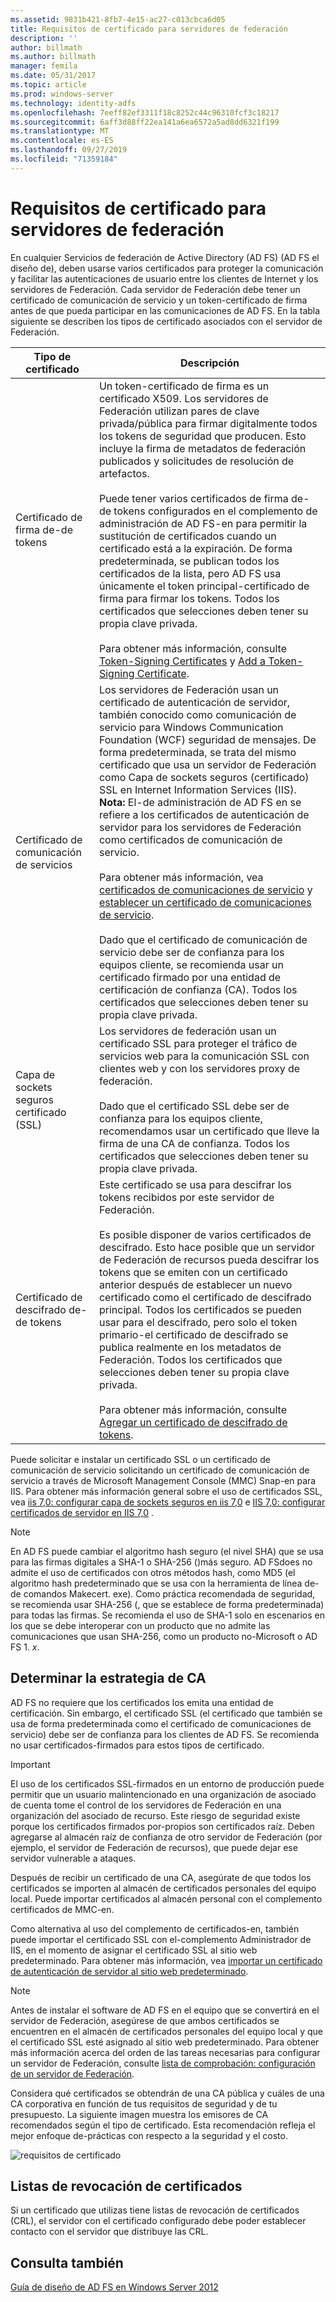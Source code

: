 ```yaml
---
ms.assetid: 9831b421-8fb7-4e15-ac27-c013cbca6d05
title: Requisitos de certificado para servidores de federación
description: ''
author: billmath
ms.author: billmath
manager: femila
ms.date: 05/31/2017
ms.topic: article
ms.prod: windows-server
ms.technology: identity-adfs
ms.openlocfilehash: 7eeff82ef3311f18c8252c44c96310fcf3c18217
ms.sourcegitcommit: 6aff3d88ff22ea141a6ea6572a5ad8dd6321f199
ms.translationtype: MT
ms.contentlocale: es-ES
ms.lasthandoff: 09/27/2019
ms.locfileid: "71359184"
---
```

# <a name="certificate-requirements-for-federation-servers"></a>Requisitos de certificado para servidores de federación

En cualquier Servicios de federación de Active Directory (AD FS) \(AD FS el diseño de\), deben usarse varios certificados para proteger la comunicación y facilitar las autenticaciones de usuario entre los clientes de Internet y los servidores de Federación. Cada servidor de Federación debe tener un certificado de comunicación de servicio y un token\-certificado de firma antes de que pueda participar en las comunicaciones de AD FS. En la tabla siguiente se describen los tipos de certificado asociados con el servidor de Federación.  
  
|Tipo de certificado|Descripción|  
|--------------------|---------------|  
|Certificado de firma de\-de tokens|Un token\-certificado de firma es un certificado X509. Los servidores de Federación utilizan pares de clave privada\/pública para firmar digitalmente todos los tokens de seguridad que producen. Esto incluye la firma de metadatos de federación publicados y solicitudes de resolución de artefactos.<br /><br />Puede tener varios certificados de firma de\-de tokens configurados en el complemento de administración de AD FS\-en para permitir la sustitución de certificados cuando un certificado está a la expiración. De forma predeterminada, se publican todos los certificados de la lista, pero AD FS usa únicamente el token principal\-certificado de firma para firmar los tokens. Todos los certificados que selecciones deben tener su propia clave privada.<br /><br />Para obtener más información, consulte [Token-Signing Certificates](Token-Signing-Certificates.md) y [Add a Token-Signing Certificate](../../ad-fs/deployment/Add-a-Token-Signing-Certificate.md).|  
|Certificado de comunicación de servicios|Los servidores de Federación usan un certificado de autenticación de servidor, también conocido como comunicación de servicio para Windows Communication Foundation \(WCF\) seguridad de mensajes. De forma predeterminada, se trata del mismo certificado que usa un servidor de Federación como Capa de sockets seguros \(certificado\) SSL en Internet Information Services \(IIS\). **Nota:** El\-de administración de AD FS en se refiere a los certificados de autenticación de servidor para los servidores de Federación como certificados de comunicación de servicio.<br /><br />Para obtener más información, vea [certificados de comunicaciones de servicio](Service-Communications-Certificates.md) y [establecer un certificado de comunicaciones de servicio](../../ad-fs/deployment/Set-a-Service-Communications-Certificate.md).<br /><br />Dado que el certificado de comunicación de servicio debe ser de confianza para los equipos cliente, se recomienda usar un certificado firmado por una entidad de certificación de confianza \(CA\). Todos los certificados que selecciones deben tener su propia clave privada.|  
|Capa de sockets seguros certificado \(SSL\)|Los servidores de federación usan un certificado SSL para proteger el tráfico de servicios web para la comunicación SSL con clientes web y con los servidores proxy de federación.<br /><br />Dado que el certificado SSL debe ser de confianza para los equipos cliente, recomendamos usar un certificado que lleve la firma de una CA de confianza. Todos los certificados que selecciones deben tener su propia clave privada.|  
|Certificado de descifrado de\-de tokens|Este certificado se usa para descifrar los tokens recibidos por este servidor de Federación.<br /><br />Es posible disponer de varios certificados de descifrado. Esto hace posible que un servidor de Federación de recursos pueda descifrar los tokens que se emiten con un certificado anterior después de establecer un nuevo certificado como el certificado de descifrado principal. Todos los certificados se pueden usar para el descifrado, pero solo el token primario\-el certificado de descifrado se publica realmente en los metadatos de Federación. Todos los certificados que selecciones deben tener su propia clave privada.<br /><br />Para obtener más información, consulte [Agregar un certificado de descifrado de tokens](../../ad-fs/deployment/Add-a-Token-Decrypting-Certificate.md).|  
  
Puede solicitar e instalar un certificado SSL o un certificado de comunicación de servicio solicitando un certificado de comunicación de servicio a través de Microsoft Management Console \(MMC\) Snap\-en para IIS. Para obtener más información general sobre el uso de certificados SSL, vea [iis 7,0: configurar capa de sockets seguros en iis 7,0](https://go.microsoft.com/fwlink/?LinkID=108544) e [IIS 7,0: configurar certificados de servidor en IIS 7,0](https://go.microsoft.com/fwlink/?LinkID=108545) .  
  
> [!NOTE]  
> En AD FS puede cambiar el algoritmo hash seguro \(el nivel SHA\) que se usa para las firmas digitales a SHA\-1 o SHA\-256 \(\)más seguro. AD FSdoes no admite el uso de certificados con otros métodos hash, como MD5 \(el algoritmo hash predeterminado que se usa con la herramienta de línea de\-de comandos Makecert. exe\). Como práctica recomendada de seguridad, se recomienda usar SHA\-256 \(, que se establece de forma predeterminada\) para todas las firmas. Se recomienda el uso de SHA\-1 solo en escenarios en los que se debe interoperar con un producto que no admite las comunicaciones que usan SHA\-256, como un producto no\-Microsoft o AD FS 1. *x*.  
  
## <a name="determining-your-ca-strategy"></a>Determinar la estrategia de CA  
AD FS no requiere que los certificados los emita una entidad de certificación. Sin embargo, el certificado SSL \(el certificado que también se usa de forma predeterminada como el certificado de comunicaciones de servicio\) debe ser de confianza para los clientes de AD FS. Se recomienda no usar certificados\-firmados para estos tipos de certificado.  
  
> [!IMPORTANT]  
> El uso de los certificados SSL\-firmados en un entorno de producción puede permitir que un usuario malintencionado en una organización de asociado de cuenta tome el control de los servidores de Federación en una organización del asociado de recurso. Este riesgo de seguridad existe porque los certificados firmados por\-propios son certificados raíz. Deben agregarse al almacén raíz de confianza de otro servidor de Federación \(por ejemplo, el servidor de Federación de recursos\), que puede dejar ese servidor vulnerable a ataques.  
  
Después de recibir un certificado de una CA, asegúrate de que todos los certificados se importen al almacén de certificados personales del equipo local. Puede importar certificados al almacén personal con el complemento certificados de MMC\-en.  
  
Como alternativa al uso del complemento de certificados\-en, también puede importar el certificado SSL con el\-complemento Administrador de IIS, en el momento de asignar el certificado SSL al sitio web predeterminado. Para obtener más información, vea [importar un certificado de autenticación de servidor al sitio web predeterminado](../../ad-fs/deployment/Import-a-Server-Authentication-Certificate-to-the-Default-Web-Site.md).  
  
> [!NOTE]  
> Antes de instalar el software de AD FS en el equipo que se convertirá en el servidor de Federación, asegúrese de que ambos certificados se encuentren en el almacén de certificados personales del equipo local y que el certificado SSL esté asignado al sitio web predeterminado. Para obtener más información acerca del orden de las tareas necesarias para configurar un servidor de Federación, consulte [lista de comprobación: configuración de un servidor de Federación](../../ad-fs/deployment/Checklist--Setting-Up-a-Federation-Server.md).  
  
Considera qué certificados se obtendrán de una CA pública y cuáles de una CA corporativa en función de tus requisitos de seguridad y de tu presupuesto. La siguiente imagen muestra los emisores de CA recomendados según el tipo de certificado. Esta recomendación refleja el mejor enfoque de\-prácticas con respecto a la seguridad y el costo.  
  
![requisitos de certificado](media/adfs2_fedserver_certstory_1.png)  
  
## <a name="certificate-revocation-lists"></a>Listas de revocación de certificados  
Si un certificado que utilizas tiene listas de revocación de certificados (CRL), el servidor con el certificado configurado debe poder establecer contacto con el servidor que distribuye las CRL.  
  
## <a name="see-also"></a>Consulta también
[Guía de diseño de AD FS en Windows Server 2012](AD-FS-Design-Guide-in-Windows-Server-2012.md)
